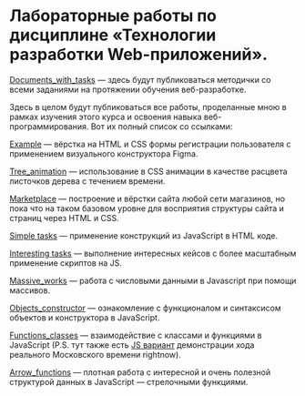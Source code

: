 # Лабораторные работы по дисциплине «Технологии разработки Web-приложений».

[Documents_with_tasks](https://github.com/Valyaevgeorgiy/Web_apps_dev/tree/main/Documents_with_tasks) — здесь будут публиковаться методички со всеми заданиями на протяжении обучения веб-разработке.

Здесь в целом будут публиковаться все работы, проделанные мною в рамках изучения этого курса и освоения навыка веб-программирования. Вот их полный список со ссылками:

[Example](https://github.com/Valyaevgeorgiy/Web_apps_dev/tree/main/example) — вёрстка на HTML и CSS формы регистрации пользователя с применением визуального конструктора Figma.

[Tree_animation](https://github.com/Valyaevgeorgiy/Web_apps_dev/tree/main/tree_animation) — использование в CSS анимации в качестве расцвета листочков дерева с течением времени.

[Marketplace](https://github.com/Valyaevgeorgiy/Web_apps_dev/tree/main/marketplace) — построение и вёрстки сайта любой сети магазинов, но пока что на таком базовом
уровне для восприятия структуры сайта и страниц через HTML и CSS.

[Simple tasks](https://github.com/Valyaevgeorgiy/Web_apps_dev/tree/main/Simple%20tasks) — применение конструкций из JavaScript в HTML коде.

[Interesting tasks](https://github.com/Valyaevgeorgiy/Web_apps_dev/tree/main/Interesting%20tasks) — выполнение интересных кейсов с более масштабным применение скриптов на JS.

[Massive_works](https://github.com/Valyaevgeorgiy/Web_apps_dev/tree/main/Work_massive) — работа с числовыми данными в Javascript при помощи массивов.

[Objects_constructor](https://github.com/Valyaevgeorgiy/Web_apps_dev/tree/main/Objects_constructor) — ознакомление с функционалом и синтаксисом объектов и конструктора в JavaScript. 

[Functions_classes](https://github.com/Valyaevgeorgiy/Web_apps_dev/tree/main/Functions_classes) — взаимодействие с классами и функциями в JavaScript (P.S. тут также есть [JS вариант](https://github.com/Valyaevgeorgiy/Web_apps_dev/blob/main/Functions_classes/class_date_format.js) демонстрации хода реального Московского времени rightnow).

[Arrow_functions](https://github.com/Valyaevgeorgiy/Web_apps_dev/tree/main/Arrow_functions) — плотная работа с интересной и очень полезной структурой данных в JavaScript — стрелочными функциями.
